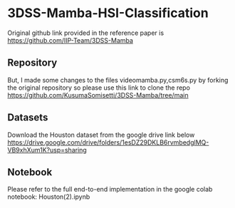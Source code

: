 # 3DSS-Mamba-HSI-Classification
Original github link provided in the reference paper is https://github.com/IIP-Team/3DSS-Mamba
## Repository
But, I made some changes to the files videomamba.py,csm6s.py by forking the original repository so please use this link to clone the repo https://github.com/KusumaSomisetti/3DSS-Mamba/tree/main

## Datasets
Download the Houston dataset from the google drive link below 
https://drive.google.com/drive/folders/1esDZ29DKLB6rvmbedglMQ-VB9xhXum1K?usp=sharing

## Notebook
Please refer to the full end-to-end implementation in the google colab notebook:
Houston(2).ipynb

